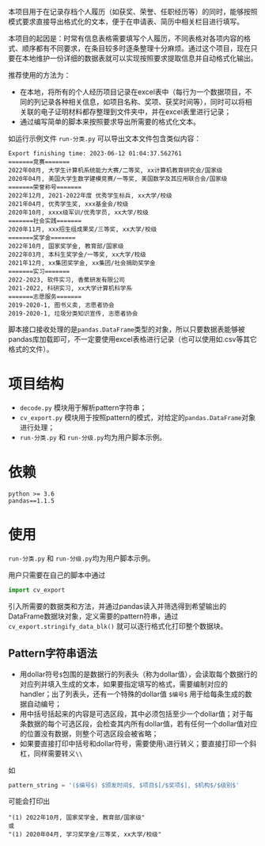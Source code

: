 本项目用于在记录存档个人履历（如获奖、荣誉、任职经历等）的同时，能够按照模式要求直接导出格式化的文本，便于在申请表、简历中相关栏目进行填写。

本项目的起因是：时常有信息表格需要填写个人履历，不同表格对各项内容的格式、顺序都有不同要求，在条目较多时逐条整理十分麻烦。通过这个项目，现在只要在本地维护一份详细的数据表就可以实现按照要求提取信息并自动格式化输出。

推荐使用的方法为：
- 在本地，将所有的个人经历项目记录在excel表中（每行为一个数据项目，不同的列记录各种相关信息，如项目名称、奖项、获奖时间等），同时可以将相关联的电子证明材料都存整理到文件夹中，并在excel表里进行记录；
- 通过编写简单的脚本来按照要求导出所需要的格式化文本。

如运行示例文件 `run-分类.py` 可以导出文本文件包含类似内容：
```
Export finishing time: 2023-06-12 01:04:37.562761
=======竞赛=======
2022年08月, 大学生计算机系统能力大赛/二等奖, xx计算机教育研究会/国家级
2020年04月, 美国大学生数学建模竞赛/一等奖, 美国数学及其应用联合会/国家级
=======荣誉称号=======
2022年12月, 2021-2022年度 优秀学生标兵, xx大学/校级
2021年04月, 优秀学生奖, xxx基金会/校级
2020年10月, xxxx级军训/优秀学员, xx大学/校级
=======社会实践=======
2020年11月, xxx招生组成果奖/三等奖, xx大学/校级
=======奖学金=======
2022年10月, 国家奖学金, 教育部/国家级
2022年03月, 本科生奖学金/一等奖, xx大学/校级
2021年12月, xx集团奖学金, xx集团/社会捐助奖学金
=======实习=======
2022-2023, 软件实习, 香蕉研发有限公司
2021-2022, 科研实习, xx大学计算机科学系
=======志愿服务=======
2019-2020-1, 图书义卖, 志愿者协会
2019-2020-1, 垃圾分类知识宣传, 志愿者协会

```

脚本接口接收处理的是`pandas.DataFrame`类型的对象，所以只要数据表能够被pandas库加载即可，不一定要使用excel表格进行记录（也可以使用如.csv等其它格式的文件）。

# 项目结构

- `decode.py` 模块用于解析pattern字符串；
- `cv_export.py` 模块用于按照pattern的模式，对给定的`pandas.DataFrame`对象进行处理；
- `run-分类.py` 和 `run-分级.py`均为用户脚本示例。


# 依赖

```
python >= 3.6
pandas==1.1.5
```

# 使用

`run-分类.py` 和 `run-分级.py`均为用户脚本示例。

用户只需要在自己的脚本中通过
```python
import cv_export
```
引入所需要的数据类和方法，并通过pandas读入并筛选得到希望输出的DataFrame数据块对象，定义需要的pattern符串，通过`cv_export.stringify_data_blk()` 就可以逐行格式化打印整个数据块。


## Pattern字符串语法

- 用dollar符号`$`包围的是数据行的列表头（称为dollar值），会读取每个数据行的对应列并填入生成的文本，如果要指定填写的格式，需要编制对应的handler；出了列表头，还有一个特殊的dollar值 `$编号$` 用于给每条生成的数据自动编号；
- 用中括号括起来的内容是可选区段，其中必须包括至少一个dollar值；对于每条数据的每个可选区段，会检查其内所有dollar值，若有任何一个dollar值对应的位置没有数据，则整个可选区段会被省略；
- 如果要直接打印中括号和dollar符号，需要使用`\`进行转义；要直接打印一个斜杠，同样需要转义`\\`

如
```python
pattern_string = '($编号$) $颁发时间$, $项目$[/$奖项$], $机构$/$级别$'
```
可能会打印出
```
"(1) 2022年10月, 国家奖学金, 教育部/国家级"
或
"(1) 2020年04月, 学习奖学金/三等奖, xx大学/校级"
```


